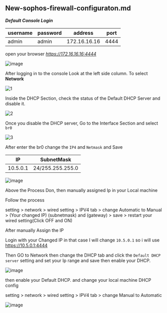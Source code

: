 ## New-sophos-firewall-configuraton.md

_**Default Console Login**_

|username|password|address|port|
|---|---|---|---|
|admin|admin|172.16.16.16|4444

open your browser _https://172.16.16.16:4444_


![image](https://user-images.githubusercontent.com/102893121/174487952-4f977ff2-d2de-47d0-859f-8a7a52c3abc3.png)



After logging in to the console Look at the left side column. To select **Network** 

![1](https://user-images.githubusercontent.com/102893121/174487653-2ca89554-491b-4cda-a2ee-5e2775ec4a2b.png)


Inside the DHCP Section, check the status of the Default DHCP Server and disable it.

![2](https://user-images.githubusercontent.com/102893121/174487690-da787824-e905-4599-9c94-3cd020d4d6cc.png)

Once you disable the DHCP server, Go to the Interface Section and select `br0`

![3](https://user-images.githubusercontent.com/102893121/174487752-7d145622-a771-432d-af0c-fff083c7dc5a.png)

After enter the br0 change the `IP4` and `Netmask` and Save 

| IP | SubnetMask |
|---|---|
|10.5.0.1|24/255.255.255.0|


![image](https://user-images.githubusercontent.com/102893121/174487758-1108dab7-ffbd-4a02-a0f7-3d0ec0291b19.png)

Above the Process Don, then manually assigned Ip in your Local machine 

Follow the process

setting > network > wired setting > IPV4 tab > change Automatic to Manual > (Your changed IP) (subnetmask) and (gateway) > save > restart your wired setting(Click OFF and ON)


After manually Assign the IP

Login with your Changed IP in that case I will change `10.5.0.1` so i will use https://10.5.0.1:4444 

Then GO to Network then change the DHCP tab and click the `Default DHCP server` setting and set your Ip range and save then enable your DHCP.

![image](https://user-images.githubusercontent.com/102893121/174487766-0cd5d901-81db-4fc2-96d9-50d94baf635d.png)

then enable your Default DHCP. and change your local machine DHCP config

setting > network > wired setting > IPV4 tab > change Manual to Automatic 

![image](https://user-images.githubusercontent.com/102893121/174487777-8bb7324a-d6f9-4221-85e5-faa54602280d.png)

